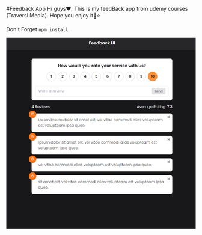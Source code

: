 #Feedback App
Hi guys❤️,
This is my feedBack app from udemy courses (Traversi Media).
Hope you enjoy it👋⭐

Don't Forget  `npm install` 

 ![Preview](/public//ImagePreview.png?raw=true)
